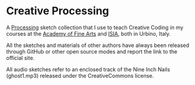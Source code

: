Creative Processing
=================

A [Processing](https://processing.org/) sketch collection that I use to teach Creative Coding in my courses at the [Academy of Fine Arts](http://www.accademiadiurbino.it) and [ISIA](http://isiaurbino.net), both in Urbino, Italy.

All the sketches and materials of other authors have always been released through GitHub or other open source modes and report the link to the official site.

All audio sketches refer to an enclosed track of the Nine Inch Nails (ghost1.mp3) released under the CreativeCommons license.
